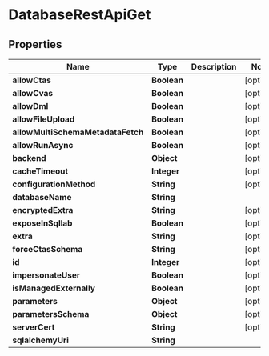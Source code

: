 # DatabaseRestApiGet

## Properties
Name | Type | Description | Notes
------------ | ------------- | ------------- | -------------
**allowCtas** | **Boolean** |  |  [optional]
**allowCvas** | **Boolean** |  |  [optional]
**allowDml** | **Boolean** |  |  [optional]
**allowFileUpload** | **Boolean** |  |  [optional]
**allowMultiSchemaMetadataFetch** | **Boolean** |  |  [optional]
**allowRunAsync** | **Boolean** |  |  [optional]
**backend** | **Object** |  |  [optional]
**cacheTimeout** | **Integer** |  |  [optional]
**configurationMethod** | **String** |  |  [optional]
**databaseName** | **String** |  | 
**encryptedExtra** | **String** |  |  [optional]
**exposeInSqllab** | **Boolean** |  |  [optional]
**extra** | **String** |  |  [optional]
**forceCtasSchema** | **String** |  |  [optional]
**id** | **Integer** |  |  [optional]
**impersonateUser** | **Boolean** |  |  [optional]
**isManagedExternally** | **Boolean** |  |  [optional]
**parameters** | **Object** |  |  [optional]
**parametersSchema** | **Object** |  |  [optional]
**serverCert** | **String** |  |  [optional]
**sqlalchemyUri** | **String** |  | 

